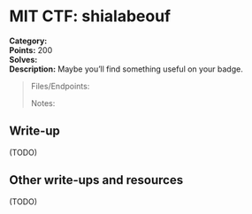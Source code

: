 # MIT CTF: shialabeouf  

**Category:**   
**Points:** 200  
**Solves:**   
**Description:** Maybe you’ll find something useful on your badge.  

> Files/Endpoints:  
>   
> Notes:  
> 	  


## Write-up

(TODO)

## Other write-ups and resources

(TODO)
